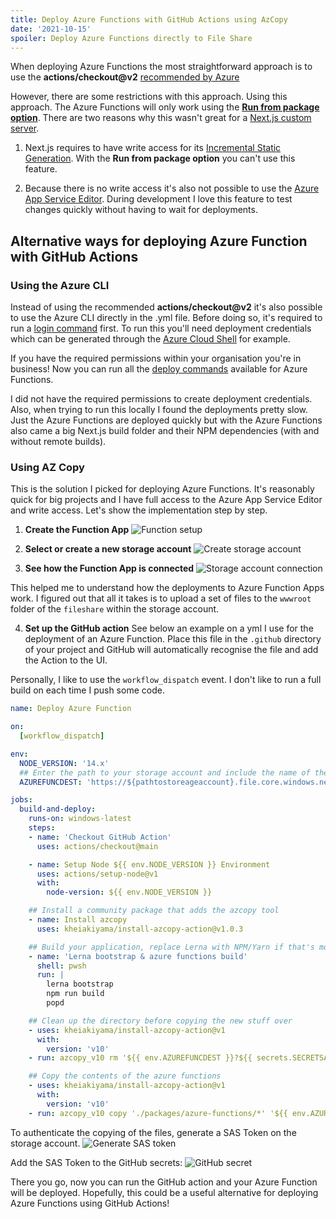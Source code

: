 ```yaml
---
title: Deploy Azure Functions with GitHub Actions using AzCopy
date: '2021-10-15'
spoiler: Deploy Azure Functions directly to File Share
---
```


When deploying Azure Functions the most straightforward approach is to use the **actions/checkout@v2** [recommended by Azure](https://docs.microsoft.com/en-us/azure/azure-functions/functions-how-to-github-actions)

However, there are some restrictions with this approach. Using this approach. The Azure Functions will only work using the **[Run from package option](https://docs.microsoft.com/en-us/azure/azure-functions/run-functions-from-deployment-package)**. There are two reasons why this wasn't great for a [Next.js custom server](/nextjs-on-azure-functions).

1. Next.js requires to have write access for its [Incremental Static Generation](https://nextjs.org/docs/basic-features/data-fetching#incremental-static-regeneration). With the **Run from package option** you can't use this feature.

2. Because there is no write access it's also not possible to use the [Azure App Service Editor](https://social.technet.microsoft.com/wiki/contents/articles/36467.understanding-the-azure-app-service-editor.aspx). During development I love this feature to test changes quickly without having to wait for deployments.

## Alternative ways for deploying Azure Function with GitHub Actions

### Using the Azure CLI
Instead of using the recommended **actions/checkout@v2** it's also possible to use the Azure CLI directly in the .yml file. Before doing so, it's required to run a [login command](https://github.com/marketplace/actions/azure-login) first. To run this you'll need deployment credentials which can be generated through the [Azure Cloud Shell](https://docs.microsoft.com/en-us/azure/cloud-shell/quickstart) for example. 

If you have the required permissions within your organisation you're in business! Now you can run all the [deploy commands](https://docs.microsoft.com/en-us/cli/azure/functionapp/deployment) available for Azure Functions. 

I did not have the required permissions to create deployment credentials. Also, when trying to run this locally I found the deployments pretty slow. Just the Azure Functions are deployed quickly but with the Azure Functions also came a big Next.js build folder and their NPM dependencies (with and without remote builds). 

### Using AZ Copy 
This is the solution I picked for deploying Azure Functions. It's reasonably quick for big projects and I have full access to the Azure App Service Editor and write access. Let's show the implementation step by step.

1. **Create the Function App**
![Function setup](./create-function-app.jpg )

2. **Select or create a new storage account**
![Create storage account](./storage-account.jpg)

3. **See how the Function App is connected**
![Storage account connection](./storage-account-connection.jpg)

This helped me to understand how the deployments to Azure Function Apps work. I figured out that all it takes is to upload a set of files to the `wwwroot` folder of the `fileshare` within the storage account.

4. **Set up the GitHub action**
See below an example on a yml I use for the deployment of an Azure Function. Place this file in the `.github` directory of your project and GitHub will automatically recognise the file and add the Action to the UI.

Personally, I like to use the `workflow_dispatch` event. I don't like to run a full build on each time I push some code. 


```yml
name: Deploy Azure Function

on:
  [workflow_dispatch]

env:
  NODE_VERSION: '14.x'
  ## Enter the path to your storage account and include the name of the file share
  AZUREFUNCDEST: 'https://${pathtostoreageaccount}.file.core.windows.net/${filesharename}/site/wwwroot'

jobs:
  build-and-deploy:
    runs-on: windows-latest
    steps:
    - name: 'Checkout GitHub Action'
      uses: actions/checkout@main

    - name: Setup Node ${{ env.NODE_VERSION }} Environment
      uses: actions/setup-node@v1
      with:
        node-version: ${{ env.NODE_VERSION }}

    ## Install a community package that adds the azcopy tool
    - name: Install azcopy
      uses: kheiakiyama/install-azcopy-action@v1.0.3

    ## Build your application, replace Lerna with NPM/Yarn if that's more suitable for your project
    - name: 'Lerna bootstrap & azure functions build'
      shell: pwsh
      run: |
        lerna bootstrap
        npm run build
        popd

    ## Clean up the directory before copying the new stuff over
    - uses: kheiakiyama/install-azcopy-action@v1
      with:
        version: 'v10'
    - run: azcopy_v10 rm '${{ env.AZUREFUNCDEST }}?${{ secrets.SECRETSASTOKEN }}' --recursive

    ## Copy the contents of the azure functions
    - uses: kheiakiyama/install-azcopy-action@v1
      with:
        version: 'v10'
    - run: azcopy_v10 copy './packages/azure-functions/*' '${{ env.AZUREFUNCDEST }}?${{ secrets.SECRETSASTOKEN }}' --recursive
```

To authenticate the copying of the files, generate a SAS Token on the storage account.
![Generate SAS token](./sas-token.jpg)

Add the SAS Token to the GitHub secrets:
![GitHub secret](./github-secret.jpg)

There you go, now you can run the GitHub action and your Azure Function will be deployed. Hopefully, this could be a useful alternative for deploying Azure Functions using GitHub Actions! 
